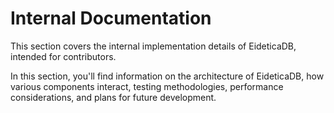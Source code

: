 # Internal Documentation

This section covers the internal implementation details of EideticaDB, intended for contributors.

In this section, you'll find information on the architecture of EideticaDB, how various components interact, testing methodologies, performance considerations, and plans for future development.
